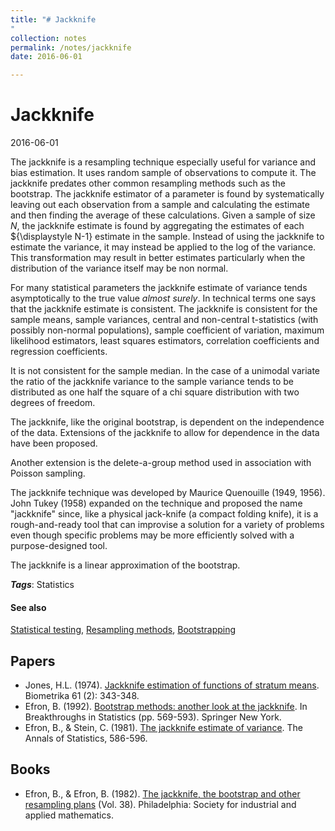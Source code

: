 ```yaml
---
title: "# Jackknife
"
collection: notes
permalink: /notes/jackknife
date: 2016-06-01

---
```


# Jackknife

2016-06-01

The jackknife is a resampling technique especially useful for variance and bias estimation. It uses random sample of observations to compute it. The jackknife predates other common resampling methods such as the bootstrap. The jackknife estimator of a parameter is found by systematically leaving out each observation from a sample and calculating the estimate and then finding the average of these calculations. Given a sample of size ${\displaystyle N}$, the jackknife estimate is found by aggregating the estimates of each ${\displaystyle N-1} estimate in the sample.
Instead of using the jackknife to estimate the variance, it may instead be applied to the log of the variance. This transformation may result in better estimates particularly when the distribution of the variance itself may be non normal.

For many statistical parameters the jackknife estimate of variance tends asymptotically to the true value *almost surely*. In technical terms one says that the jackknife estimate is consistent. The jackknife is consistent for the sample means, sample variances, central and non-central t-statistics (with possibly non-normal populations), sample coefficient of variation, maximum likelihood estimators, least squares estimators, correlation coefficients and regression coefficients.

It is not consistent for the sample median. In the case of a unimodal variate the ratio of the jackknife variance to the sample variance tends to be distributed as one half the square of a chi square distribution with two degrees of freedom.

The jackknife, like the original bootstrap, is dependent on the independence of the data. Extensions of the jackknife to allow for dependence in the data have been proposed.

Another extension is the delete-a-group method used in association with Poisson sampling.

The jackknife technique was developed by Maurice Quenouille (1949, 1956). John Tukey (1958) expanded on the technique and proposed the name "jackknife" since, like a physical jack-knife (a compact folding knife), it is a rough-and-ready tool that can improvise a solution for a variety of problems even though specific problems may be more efficiently solved with a purpose-designed tool.

The jackknife is a linear approximation of the bootstrap.

***Tags***: Statistics

#### See also
[Statistical testing](/notes/statistical_testing), [Resampling methods](/notes/resampling_methods), [Bootstrapping](/notes/bootstrapping)


## Papers
* Jones, H.L. (1974). [Jackknife estimation of functions of stratum means](http://biomet.oxfordjournals.org/content/61/2/343.short). Biometrika 61 (2): 343-348.
* Efron, B. (1992). [Bootstrap methods: another look at the jackknife](http://projecteuclid.org/download/pdf_1/euclid.aos/1176344552). In Breakthroughs in Statistics (pp. 569-593). Springer New York.
* Efron, B., & Stein, C. (1981). [The jackknife estimate of variance](http://projecteuclid.org/download/pdf_1/euclid.aos/1176345462). The Annals of Statistics, 586-596.

## Books
* Efron, B., & Efron, B. (1982). [The jackknife, the bootstrap and other resampling plans](https://www.goodreads.com/book/show/2668500-the-jackknife-and-bootstrap) (Vol. 38). Philadelphia: Society for industrial and applied mathematics.


